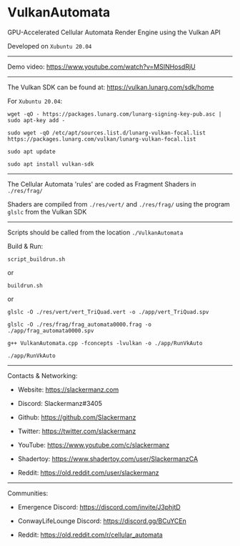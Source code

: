 # VulkanAutomata
GPU-Accelerated Cellular Automata Render Engine using the Vulkan API

Developed on `Xubuntu 20.04`

---

Demo video: https://www.youtube.com/watch?v=MSINHosdRjU

---

The Vulkan SDK can be found at: https://vulkan.lunarg.com/sdk/home

For `Xubuntu 20.04`:

`wget -qO - https://packages.lunarg.com/lunarg-signing-key-pub.asc | sudo apt-key add -`

`sudo wget -qO /etc/apt/sources.list.d/lunarg-vulkan-focal.list https://packages.lunarg.com/vulkan/lunarg-vulkan-focal.list`

`sudo apt update`

`sudo apt install vulkan-sdk`

---

The Cellular Automata 'rules' are coded as Fragment Shaders in `./res/frag/` 
 
Shaders are compiled from `./res/vert/` and  `./res/frag/` using the program `glslc` from the Vulkan SDK

---

Scripts should be called from the location `./VulkanAutomata`

Build & Run:

`script_buildrun.sh`

or

`buildrun.sh`

or

`glslc -O ./res/vert/vert_TriQuad.vert -o ./app/vert_TriQuad.spv`

`glslc -O ./res/frag/frag_automata0000.frag -o ./app/frag_automata0000.spv`

`g++ VulkanAutomata.cpp -fconcepts -lvulkan -o ./app/RunVkAuto`

`./app/RunVkAuto`

---

Contacts & Networking:

 - Website: https://slackermanz.com

 - Discord: Slackermanz#3405

 - Github: https://github.com/Slackermanz

 - Twitter: https://twitter.com/slackermanz

 - YouTube: https://www.youtube.com/c/slackermanz

 - Shadertoy: https://www.shadertoy.com/user/SlackermanzCA

 - Reddit: https://old.reddit.com/user/slackermanz

---

Communities:

 - Emergence Discord: https://discord.com/invite/J3phjtD

 - ConwayLifeLounge Discord: https://discord.gg/BCuYCEn

 - Reddit: https://old.reddit.com/r/cellular_automata


